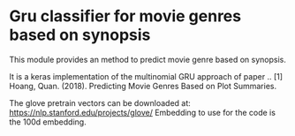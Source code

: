 # Gru classifier for movie genres based on synopsis

This module provides an method to predict movie genre based on synopsis.

It is a keras implementation of the multinomial GRU approach of paper
.. [1] Hoang, Quan. (2018). Predicting Movie Genres Based on Plot Summaries.

The glove pretrain vectors can be downloaded at:
https://nlp.stanford.edu/projects/glove/
Embedding to use for the code is the 100d embedding.

